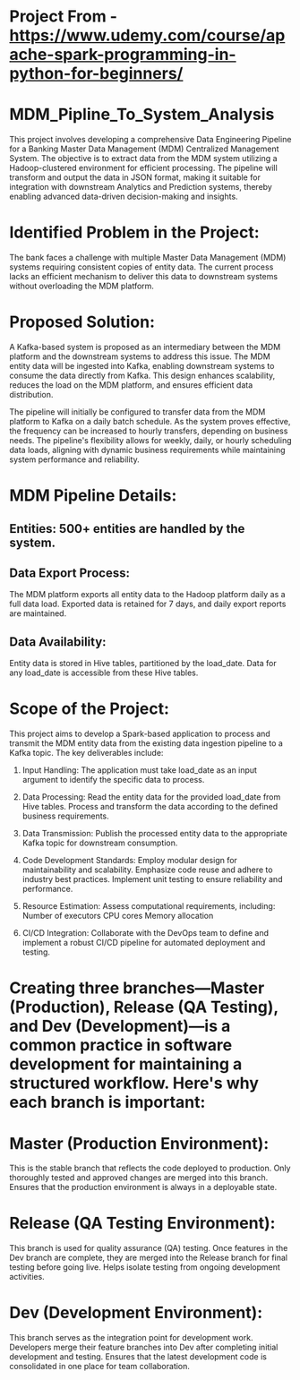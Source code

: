 # Project From - https://www.udemy.com/course/apache-spark-programming-in-python-for-beginners/
# MDM_Pipline_To_System_Analysis
This project involves developing a comprehensive Data Engineering Pipeline for a Banking Master Data Management (MDM) Centralized Management System. The objective is to extract data from the MDM system utilizing a Hadoop-clustered environment for efficient processing. The pipeline will transform and output the data in JSON format, making it suitable for integration with downstream Analytics and Prediction systems, thereby enabling advanced data-driven decision-making and insights.

# Identified Problem in the Project:
The bank faces a challenge with multiple Master Data Management (MDM) systems requiring consistent copies of entity data. The current process lacks an efficient mechanism to deliver this data to downstream systems without overloading the MDM platform.

# Proposed Solution:
A Kafka-based system is proposed as an intermediary between the MDM platform and the downstream systems to address this issue. The MDM entity data will be ingested into Kafka, enabling downstream systems to consume the data directly from Kafka. This design enhances scalability, reduces the load on the MDM platform, and ensures efficient data distribution.

The pipeline will initially be configured to transfer data from the MDM platform to Kafka on a daily batch schedule. As the system proves effective, the frequency can be increased to hourly transfers, depending on business needs. The pipeline's flexibility allows for weekly, daily, or hourly scheduling data loads, aligning with dynamic business requirements while maintaining system performance and reliability.

# MDM Pipeline Details:
## Entities: 500+ entities are handled by the system.
## Data Export Process:
The MDM platform exports all entity data to the Hadoop platform daily as a full data load.
Exported data is retained for 7 days, and daily export reports are maintained.
## Data Availability:
Entity data is stored in Hive tables, partitioned by the load_date.
Data for any load_date is accessible from these Hive tables.

# Scope of the Project:
This project aims to develop a Spark-based application to process and transmit the MDM entity data from the existing data ingestion pipeline to a Kafka topic. The key deliverables include:

1. Input Handling:
The application must take load_date as an input argument to identify the specific data to process.

2. Data Processing:
Read the entity data for the provided load_date from Hive tables.
Process and transform the data according to the defined business requirements.

3. Data Transmission:
Publish the processed entity data to the appropriate Kafka topic for downstream consumption.

4. Code Development Standards:
Employ modular design for maintainability and scalability.
Emphasize code reuse and adhere to industry best practices.
Implement unit testing to ensure reliability and performance.

5. Resource Estimation:
Assess computational requirements, including:
Number of executors
CPU cores
Memory allocation

6. CI/CD Integration:
Collaborate with the DevOps team to define and implement a robust CI/CD pipeline for automated deployment and testing.

# Creating three branches—Master (Production), Release (QA Testing), and Dev (Development)—is a common practice in software development for maintaining a structured workflow. Here's why each branch is important:

# Master (Production Environment):
This is the stable branch that reflects the code deployed to production.
Only thoroughly tested and approved changes are merged into this branch.
Ensures that the production environment is always in a deployable state.

# Release (QA Testing Environment): 
This branch is used for quality assurance (QA) testing.
Once features in the Dev branch are complete, they are merged into the Release branch for final testing before going live.
Helps isolate testing from ongoing development activities.

# Dev (Development Environment):
This branch serves as the integration point for development work.
Developers merge their feature branches into Dev after completing initial development and testing.
Ensures that the latest development code is consolidated in one place for team collaboration.



